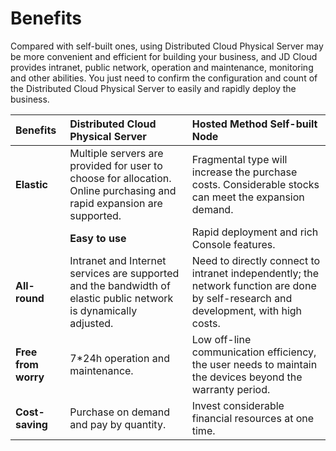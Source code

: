 # Benefits

Compared with self-built ones, using Distributed Cloud Physical Server may be more convenient and efficient for building your business, and JD Cloud provides intranet, public network, operation and maintenance, monitoring and other abilities. You just need to confirm the configuration and count of the Distributed Cloud Physical Server to easily and rapidly deploy the business.


|**Benefits**|**Distributed Cloud Physical Server**|**Hosted Method Self-built Node**|
|:- |:- |:- |
|**Elastic**|Multiple servers are provided for user to choose for allocation. Online purchasing and rapid expansion are supported. |Fragmental type will increase the purchase costs. Considerable stocks can meet the expansion demand.|
||**Easy to use**|Rapid deployment and rich Console features. |For long delivery period of purchase, transportation, racking and installation, contact with IDC for field support is required.|
|**All-round**|Intranet and Internet services are supported and the bandwidth of elastic public network is dynamically adjusted. |Need to directly connect to intranet independently; the network function are done by self-research and development, with high costs.|
|**Free from worry**|7*24h operation and maintenance. |Low off-line communication efficiency, the user needs to maintain the devices beyond the warranty period.|
|**Cost-saving**|Purchase on demand and pay by quantity. |Invest considerable financial resources at one time.|


